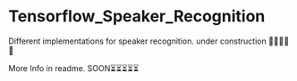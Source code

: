 # Tensorflow_Speaker_Recognition

Different implementations for speaker recognition. under construction 🚧🚧🚧🚧🚧

More Info in readme. SOON⏳⏳⏳⏳⏳
